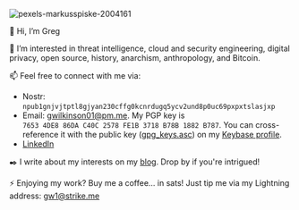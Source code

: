 ![pexels-markusspiske-2004161](https://github.com/user-attachments/assets/8d22576d-730f-4d8c-a41c-54f6c2d07429)

👋 Hi, I’m Greg

👀 I’m interested in threat intelligence, cloud and security engineering, digital privacy, open source, history, anarchism, anthropology, and Bitcoin.

📫 Feel free to connect with me via:
  - Nostr: `npub1gnjvjtptl8gjyan230cffg0kcnrdugq5ycv2und8p0uc69pxpxtslasjxp`
  - Email: gwilkinson01@pm.me. My PGP key is `7653 4DE8 86DA C40C 2578 FE1B 3718 B78B 1882 B787`. You can cross-reference it with the public key ([gpg_keys.asc](https://keybase.io/gwilkinson/pgp_keys.asc)) on my [Keybase profile](https://keybase.io/gwilkinson).
  - [LinkedIn](https://www.linkedin.com/in/gwilkinson01/)

✒️ I write about my interests on my [blog](https://gregwilkinson.xyz/blog). Drop by if you're intrigued!

⚡️ Enjoying my work? Buy me a coffee… in sats! Just tip me via my Lightning address: gw1@strike.me

<!---
gwilkinson01/gwilkinson01 is a ✨ special ✨ repository because its `README.md` (this file) appears on your GitHub profile.
You can click the Preview link to take a look at your changes.
--->
